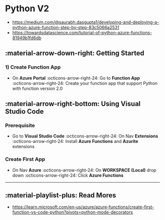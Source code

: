 # Python V2

- https://medium.com/@saurabh.dasgupta1/developing-and-deploying-a-python-azure-function-step-by-step-83c5066a2531
- https://towardsdatascience.com/tutorial-of-python-azure-functions-81949b1fd6db

## :material-arrow-down-right: Getting Started

### 1) Create Function App

- On **Azure Portal** :octicons-arrow-right-24: Go to **Function App** :octicons-arrow-right-24:
  Create your function app that support Python with function version 2.0

## :material-arrow-right-bottom: Using Visual Studio Code

### Prerequisite

- Go to **Visual Studio Code** :octicons-arrow-right-24: On Nav **Extensions** :octicons-arrow-right-24:
  Install **Azure Functions** and **Azurite** extensions

### Create First App

- On Nav **Azure** :octicons-arrow-right-24: On **WORKSPACE (Local)** drop down :octicons-arrow-right-24:
  Click **Azure Functions**

---

## :material-playlist-plus: Read Mores

- https://learn.microsoft.com/en-us/azure/azure-functions/create-first-function-vs-code-python?pivots=python-mode-decorators
